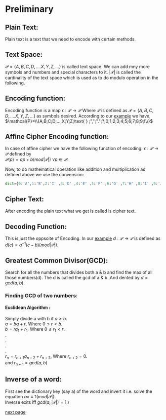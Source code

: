 # Preliminary
## Plain Text:
Plain text is a text that we need to encode with certain methods.
## Text Space:
$\mathcal{P}=\{A,B,C,D,....X,Y,Z,...\}$ is called text space. We can add mny more symbols and numbers and special characters to it. $|\mathcal{P}|$ is called the cardinality of the text space which is used as to do modulo operation in the following.
## Encoding function:
Encoding function is a map  $\epsilon:\mathcal{P} \rightarrow \mathcal{P}$
Where $\mathcal{P}$ is defined as $\mathcal{P}=\{A,B,C,D,....X,Y,Z,...\}$ as symbols desired. According to our [example](01-Storing_data.md#making-data-base) we have, \
 $\mathcal{P}=\\{A;B;C;D;....X;Y;Z;\text{ } ;",";".";?;0;1;2;3;4;5;6;7;8;9;!\\}$ 
 
 ## Affine Cipher Encoding function:
 In case of affine cipher we have the following function of encoding:
 $\epsilon:\mathcal{P}\rightarrow \mathcal{P}$ defined by \
 $\mathcal{P}(p)=ap+b(mod |\mathcal{P}|) \text{ }\forall p\in \mathcal{P}$.

 Now, to do mathematical operation like addition and multiplication as defined above we use the convension:

 ```python
 dict={0:'A',1:'B',2:'C' ,3:'D' ,4:'E' ,5:'F' ,6:'G' ,7:'H' ,8:'I' ,9:'J',10:'K',11:'L' ,12:'M' ,13:'N' ,14:'O' ,15:'P',16:'Q' ,17:'R' ,18:'S' ,19:'T' ,20:'U',21:'V' ,22:'W' ,23:'X' ,24:'Y' ,25:'Z',26:' ',27:',',28:'.',29:'?',30:'0',31:'1',32:'2',33:'3',34:'4',35:'5',36:'6',37:'7',38:'8',39:'9',40:'!'}
 ```

 ## Cipher Text:
 After encoding the plain text what we get is called is cipher text.
 
 ## Decoding Function:
 This is just the oppsoite of Encoding.
 In our [example](01-Storing_data.md#making-data-base)
$d:\mathcal{P}\rightarrow \mathcal{P}$ is defined as $d(c)=a^{-1}(c-b)(mod|\mathcal{P}|)$.

## Greatest Common Divisor(GCD):
Search for all the numbers that divides both a & b and find the max of all those numbers(d). The d is called the gcd of a & b. And dented by $d=gcd(a,b)$.

### Finding GCD of two numbers:
#### Euclidean Algorithm :
Simply divide a with b if $a\geq b$.\
$a=bq+r$, Where $0\leq r < b$.\
$b=rq_1+r_1$, Where $0\leq r_1 < r$.\
.\
.\
.\
.\
$r_n=r_{n+1}q_{n+2}+r_{n+2}$, Where $r_{n+2}=0$.\
and $r_{n+1}=gcd(a,b)$


## Inverse of a word:
First see the dictionary key (say a) of the word and invert it i.e. solve the equation $ax\equiv 1(mod|\mathcal{P}|)$.\
Inverse exits iff $gcd(a,|\mathcal{P}|)=1$.\

[next page](./01-Storing_data.md)

                            
